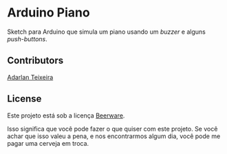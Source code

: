 # Arduino Piano

Sketch para Arduino que simula um piano usando um *buzzer* e alguns *push-buttons*.

## Contributors

[Adarlan Teixeira](adarlan.me)

## License

Este projeto está sob a licença [Beerware](LICENSE).

Isso significa que você pode fazer o que quiser com este projeto.
Se você achar que isso valeu a pena, e nos encontrarmos algum dia,
você pode me pagar uma cerveja em troca.
